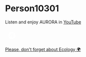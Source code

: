 <html lang="ru">
<head>
  <meta charset="UTF-8">
  <title>Мой сайт</title>
  <link rel="stylesheet" href="css/style.css">
<link rel="stylesheet" href="https://cdnjs.cloudflare.com/ajax/libs/font-awesome/6.4.2/css/all.min.css">
</head>
<body>
  <div class="content">
    <h1>Person10301</h1>
    <p>Listen and enjoy AURORA in <a href="https://youtube.com/@auroramusic" class="link">YouTube</a>
    </p>
  </div>
  <div class="button-container">
    <a href="https://t.me/person10301" class="button"><i class="fab fa-telegram-plane"></i></a>
    <a href="https://vk.com/person10301" class="button"><i class="fab fa-vk"></i></a>
    <a href="https://4pda.to/forum/index.php?showuser=9050872" class="button">
      <svg class="custom-icon" width="44" height="44" viewBox="0 0 108 108" xmlns="http://www.w3.org/2000/svg">
        <path fill="#FFFFFF" d="m54 25a29 29 0 1 0 29 29 29 29 0 0 0-29-29zm13.69 45.92h-11.69l-.08-6.4h-20.45v-10l15.33-17.44h16.89z"/>
        <path fill="#FFFFFF" d="m47.16 56.6 8.59.01v-9.56z"/>
      </svg>
    </a>
    <a href="https://github.com/person10301" class="button"><i class="fab fa-github"></i></a>
  </div>
  <div class="ecology-message">
    <p><a href="https://news.mongabay.com/" class="link">Please, don't forget about Ecology 🌍</a></p>
  </div>
</body>
</html>
